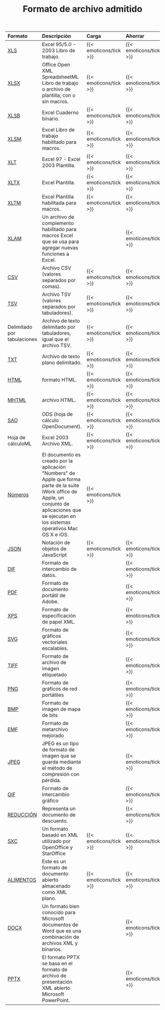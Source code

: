 ﻿---
title: Formato de archivo admitido
second_title: Aspose.Cells Cloud Documen
type: docs
url: /es/supported-file-formats/
description: Aspose.Cells La nube admite Excel para crear, convertir, fusionar, dividir, proteger, operación de objetos internos, etc.
weight: 40
---
|**Formato**|**Descripción**|**Carga**|**Ahorrar**|
|:- |:- |:- |:- |
|[XLS](https://docs.fileformat.com/spreadsheet/xls/)|Excel 95/5.0 - 2003 Libro de trabajo.|{{< emoticons/tick >}}|{{< emoticons/tick >}}|
|[XLSX](https://docs.fileformat.com/spreadsheet/xlsx/)|Office Open XML SpreadsheetML Libro de trabajo o archivo de plantilla, con o sin macros.|{{< emoticons/tick >}}|{{< emoticons/tick >}}|
|[XLSB](https://docs.fileformat.com/spreadsheet/xlsb/)|Excel Cuaderno binario.|{{< emoticons/tick >}}|{{< emoticons/tick >}}|
|[XLSM](https://docs.fileformat.com/spreadsheet/xlsm/)|Excel Libro de trabajo habilitado para macros.|{{< emoticons/tick >}}|{{< emoticons/tick >}}|
|[XLT](https://docs.fileformat.com/spreadsheet/xlt/)|Excel 97 - Excel 2003 Plantilla.|{{< emoticons/tick >}}|{{< emoticons/tick >}}|
|[XLTX](https://docs.fileformat.com/spreadsheet/xltx/)|Excel Plantilla.|{{< emoticons/tick >}}|{{< emoticons/tick >}}|
|[XLTM](https://docs.fileformat.com/spreadsheet/xltm/)|Excel Plantilla habilitada para macros.|{{< emoticons/tick >}}|{{< emoticons/tick >}}|
|[XLAM](https://docs.fileformat.com/spreadsheet/xlam/)|Un archivo de complemento habilitado para macros Excel que se usa para agregar nuevas funciones a Excel.||{{< emoticons/tick >}}|
|[CSV](https://docs.fileformat.com/spreadsheet/csv/)|Archivo CSV (valores separados por comas).|{{< emoticons/tick >}}|{{< emoticons/tick >}}|
|[TSV](https://docs.fileformat.com/spreadsheet/tsv/)|Archivo TSV (valores separados por tabuladores).|{{< emoticons/tick >}}|{{< emoticons/tick >}}|
|Delimitado por tabulaciones|Archivo de texto delimitado por tabuladores, igual que el archivo TSV.|{{< emoticons/tick >}}|{{< emoticons/tick >}}|
|[TXT](https://docs.fileformat.com/word-processing/txt/)|Archivo de texto plano delimitado.|{{< emoticons/tick >}}|{{< emoticons/tick >}}|
|[HTML](https://docs.fileformat.com/web/html/)|formato HTML.|{{< emoticons/tick >}}|{{< emoticons/tick >}}|
|[MHTML](https://docs.fileformat.com/web/mhtml/)|archivo HTML.|{{< emoticons/tick >}}|{{< emoticons/tick >}}|
|[SAO](https://docs.fileformat.com/spreadsheet/ods/)|ODS (hoja de cálculo OpenDocument).|{{< emoticons/tick >}}|{{< emoticons/tick >}}|
|Hoja de cálculoML|Excel 2003 Archivo XML.|{{< emoticons/tick >}}|{{< emoticons/tick >}}|
|[Números](https://docs.fileformat.com/spreadsheet/numbers/)|El documento es creado por la aplicación "Numbers" de Apple que forma parte de la suite iWork office de Apple, un conjunto de aplicaciones que se ejecutan en los sistemas operativos Mac OS X e iOS.|{{< emoticons/tick >}}||
|[JSON](https://docs.fileformat.com/web/json/)|Notación de objetos de JavaScript|{{< emoticons/tick >}}|{{< emoticons/tick >}}|
|[DIF](https://docs.fileformat.com/spreadsheet/dif/)|Formato de intercambio de datos.||{{< emoticons/tick >}}|
|[PDF](https://docs.fileformat.com/pdf/)|Formato de documento portátil de Adobe.||{{< emoticons/tick >}}|
|[XPS](https://docs.fileformat.com/page-description-language/xps/)|Formato de especificación de papel XML.||{{< emoticons/tick >}}|
|[SVG](https://docs.fileformat.com/page-description-language/svg/)|Formato de gráficos vectoriales escalables.||{{< emoticons/tick >}}|
|[TIFF](https://docs.fileformat.com/image/tiff/)|Formato de archivo de imagen etiquetado||{{< emoticons/tick >}}|
|[PNG](https://docs.fileformat.com/image/png/)|Formato de gráficos de red portátiles||{{< emoticons/tick >}}|
|[BMP](https://docs.fileformat.com/image/bmp/)|Formato de imagen de mapa de bits||{{< emoticons/tick >}}|
|[EMF](https://docs.fileformat.com/image/emf/)|Formato de metarchivo mejorado||{{< emoticons/tick >}}|
|[JPEG](https://docs.fileformat.com/image/jpeg/)|JPEG es un tipo de formato de imagen que se guarda mediante el método de compresión con pérdida.||{{< emoticons/tick >}}|
|[GIF](https://docs.fileformat.com/image/gif/)|Formato de intercambio gráfico||{{< emoticons/tick >}}|
|[REDUCCIÓN](https://docs.fileformat.com/word-processing/md/)|Representa un documento de descuento.||{{< emoticons/tick >}}|
|[SXC](https://docs.fileformat.com/spreadsheet/sxc/)|Un formato basado en XML utilizado por OpenOffice y StarOffice|{{< emoticons/tick >}}|{{< emoticons/tick >}}|
|[ALIMENTOS](https://docs.fileformat.com/spreadsheet/fods/)|Este es un formato de documento abierto almacenado como XML plano.|{{< emoticons/tick >}}|{{< emoticons/tick >}}|
|[DOCX](https://docs.fileformat.com/word-processing/docx/)|Un formato bien conocido para Microsoft documentos de Word que es una combinación de archivos XML y binarios.||{{< emoticons/tick >}}|
|[PPTX](https://docs.fileformat.com/presentation/pptx/)|El formato PPTX se basa en el formato de archivo de presentación XML abierto Microsoft PowerPoint.||{{< emoticons/tick >}}|

